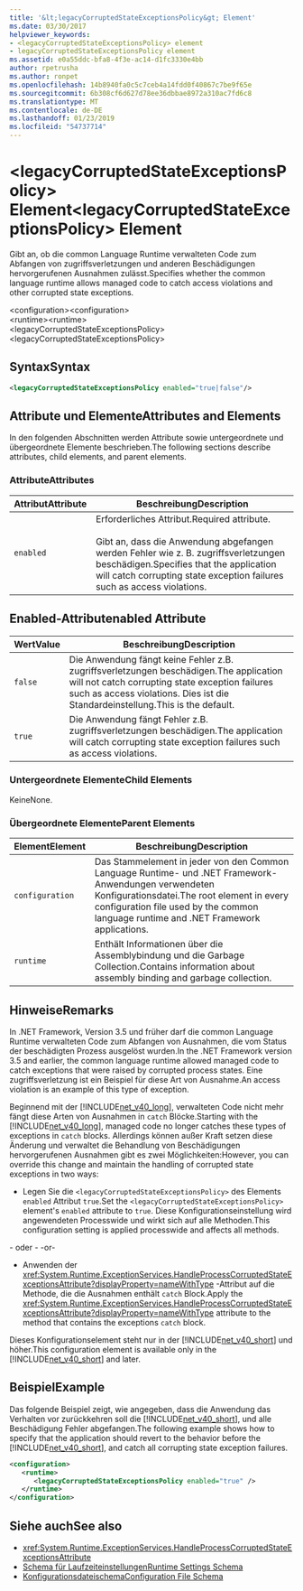```yaml
---
title: '&lt;legacyCorruptedStateExceptionsPolicy&gt; Element'
ms.date: 03/30/2017
helpviewer_keywords:
- <legacyCorruptedStateExceptionsPolicy> element
- legacyCorruptedStateExceptionsPolicy element
ms.assetid: e0a55ddc-bfa8-4f3e-ac14-d1fc3330e4bb
author: rpetrusha
ms.author: ronpet
ms.openlocfilehash: 14b8940fa0c5c7ceb4a14fdd0f40867c7be9f65e
ms.sourcegitcommit: 6b308cf6d627d78ee36dbbae8972a310ac7fd6c8
ms.translationtype: MT
ms.contentlocale: de-DE
ms.lasthandoff: 01/23/2019
ms.locfileid: "54737714"
---
```

# <a name="ltlegacycorruptedstateexceptionspolicygt-element"></a><span data-ttu-id="7cb77-102">&lt;legacyCorruptedStateExceptionsPolicy&gt; Element</span><span class="sxs-lookup"><span data-stu-id="7cb77-102">&lt;legacyCorruptedStateExceptionsPolicy&gt; Element</span></span>
<span data-ttu-id="7cb77-103">Gibt an, ob die common Language Runtime verwalteten Code zum Abfangen von zugriffsverletzungen und anderen Beschädigungen hervorgerufenen Ausnahmen zulässt.</span><span class="sxs-lookup"><span data-stu-id="7cb77-103">Specifies whether the common language runtime allows managed code to catch access violations and other corrupted state exceptions.</span></span>  
  
 <span data-ttu-id="7cb77-104">\<configuration></span><span class="sxs-lookup"><span data-stu-id="7cb77-104">\<configuration></span></span>  
<span data-ttu-id="7cb77-105">\<runtime></span><span class="sxs-lookup"><span data-stu-id="7cb77-105">\<runtime></span></span>  
<span data-ttu-id="7cb77-106">\<legacyCorruptedStateExceptionsPolicy></span><span class="sxs-lookup"><span data-stu-id="7cb77-106">\<legacyCorruptedStateExceptionsPolicy></span></span>  
  
## <a name="syntax"></a><span data-ttu-id="7cb77-107">Syntax</span><span class="sxs-lookup"><span data-stu-id="7cb77-107">Syntax</span></span>  
  
```xml  
<legacyCorruptedStateExceptionsPolicy enabled="true|false"/>  
```  
  
## <a name="attributes-and-elements"></a><span data-ttu-id="7cb77-108">Attribute und Elemente</span><span class="sxs-lookup"><span data-stu-id="7cb77-108">Attributes and Elements</span></span>  
 <span data-ttu-id="7cb77-109">In den folgenden Abschnitten werden Attribute sowie untergeordnete und übergeordnete Elemente beschrieben.</span><span class="sxs-lookup"><span data-stu-id="7cb77-109">The following sections describe attributes, child elements, and parent elements.</span></span>  
  
### <a name="attributes"></a><span data-ttu-id="7cb77-110">Attribute</span><span class="sxs-lookup"><span data-stu-id="7cb77-110">Attributes</span></span>  
  
|<span data-ttu-id="7cb77-111">Attribut</span><span class="sxs-lookup"><span data-stu-id="7cb77-111">Attribute</span></span>|<span data-ttu-id="7cb77-112">Beschreibung</span><span class="sxs-lookup"><span data-stu-id="7cb77-112">Description</span></span>|  
|---------------|-----------------|  
|`enabled`|<span data-ttu-id="7cb77-113">Erforderliches Attribut.</span><span class="sxs-lookup"><span data-stu-id="7cb77-113">Required attribute.</span></span><br /><br /> <span data-ttu-id="7cb77-114">Gibt an, dass die Anwendung abgefangen werden Fehler wie z. B. zugriffsverletzungen beschädigen.</span><span class="sxs-lookup"><span data-stu-id="7cb77-114">Specifies that the application will catch corrupting state exception failures such as access violations.</span></span>|  
  
## <a name="enabled-attribute"></a><span data-ttu-id="7cb77-115">Enabled-Attribut</span><span class="sxs-lookup"><span data-stu-id="7cb77-115">enabled Attribute</span></span>  
  
|<span data-ttu-id="7cb77-116">Wert</span><span class="sxs-lookup"><span data-stu-id="7cb77-116">Value</span></span>|<span data-ttu-id="7cb77-117">Beschreibung</span><span class="sxs-lookup"><span data-stu-id="7cb77-117">Description</span></span>|  
|-----------|-----------------|  
|`false`|<span data-ttu-id="7cb77-118">Die Anwendung fängt keine Fehler z.B. zugriffsverletzungen beschädigen.</span><span class="sxs-lookup"><span data-stu-id="7cb77-118">The application will not catch corrupting state exception failures such as access violations.</span></span> <span data-ttu-id="7cb77-119">Dies ist die Standardeinstellung.</span><span class="sxs-lookup"><span data-stu-id="7cb77-119">This is the default.</span></span>|  
|`true`|<span data-ttu-id="7cb77-120">Die Anwendung fängt Fehler z.B. zugriffsverletzungen beschädigen.</span><span class="sxs-lookup"><span data-stu-id="7cb77-120">The application will catch corrupting state exception failures such as access violations.</span></span>|  
  
### <a name="child-elements"></a><span data-ttu-id="7cb77-121">Untergeordnete Elemente</span><span class="sxs-lookup"><span data-stu-id="7cb77-121">Child Elements</span></span>  
 <span data-ttu-id="7cb77-122">Keine</span><span class="sxs-lookup"><span data-stu-id="7cb77-122">None.</span></span>  
  
### <a name="parent-elements"></a><span data-ttu-id="7cb77-123">Übergeordnete Elemente</span><span class="sxs-lookup"><span data-stu-id="7cb77-123">Parent Elements</span></span>  
  
|<span data-ttu-id="7cb77-124">Element</span><span class="sxs-lookup"><span data-stu-id="7cb77-124">Element</span></span>|<span data-ttu-id="7cb77-125">Beschreibung</span><span class="sxs-lookup"><span data-stu-id="7cb77-125">Description</span></span>|  
|-------------|-----------------|  
|`configuration`|<span data-ttu-id="7cb77-126">Das Stammelement in jeder von den Common Language Runtime- und .NET Framework-Anwendungen verwendeten Konfigurationsdatei.</span><span class="sxs-lookup"><span data-stu-id="7cb77-126">The root element in every configuration file used by the common language runtime and .NET Framework applications.</span></span>|  
|`runtime`|<span data-ttu-id="7cb77-127">Enthält Informationen über die Assemblybindung und die Garbage Collection.</span><span class="sxs-lookup"><span data-stu-id="7cb77-127">Contains information about assembly binding and garbage collection.</span></span>|  
  
## <a name="remarks"></a><span data-ttu-id="7cb77-128">Hinweise</span><span class="sxs-lookup"><span data-stu-id="7cb77-128">Remarks</span></span>  
 <span data-ttu-id="7cb77-129">In .NET Framework, Version 3.5 und früher darf die common Language Runtime verwalteten Code zum Abfangen von Ausnahmen, die vom Status der beschädigten Prozess ausgelöst wurden.</span><span class="sxs-lookup"><span data-stu-id="7cb77-129">In the .NET Framework version 3.5 and earlier, the common language runtime allowed managed code to catch exceptions that were raised by corrupted process states.</span></span> <span data-ttu-id="7cb77-130">Eine zugriffsverletzung ist ein Beispiel für diese Art von Ausnahme.</span><span class="sxs-lookup"><span data-stu-id="7cb77-130">An access violation is an example of this type of exception.</span></span>  
  
 <span data-ttu-id="7cb77-131">Beginnend mit der [!INCLUDE[net_v40_long](../../../../../includes/net-v40-long-md.md)], verwalteten Code nicht mehr fängt diese Arten von Ausnahmen in `catch` Blöcke.</span><span class="sxs-lookup"><span data-stu-id="7cb77-131">Starting with the [!INCLUDE[net_v40_long](../../../../../includes/net-v40-long-md.md)], managed code no longer catches these types of exceptions in `catch` blocks.</span></span> <span data-ttu-id="7cb77-132">Allerdings können außer Kraft setzen diese Änderung und verwaltet die Behandlung von Beschädigungen hervorgerufenen Ausnahmen gibt es zwei Möglichkeiten:</span><span class="sxs-lookup"><span data-stu-id="7cb77-132">However, you can override this change and maintain the handling of corrupted state exceptions in two ways:</span></span>  
  
-   <span data-ttu-id="7cb77-133">Legen Sie die `<legacyCorruptedStateExceptionsPolicy>` des Elements `enabled` Attribut `true`.</span><span class="sxs-lookup"><span data-stu-id="7cb77-133">Set the `<legacyCorruptedStateExceptionsPolicy>` element's `enabled` attribute to `true`.</span></span> <span data-ttu-id="7cb77-134">Diese Konfigurationseinstellung wird angewendeten Processwide und wirkt sich auf alle Methoden.</span><span class="sxs-lookup"><span data-stu-id="7cb77-134">This configuration setting is applied processwide and affects all methods.</span></span>  
  
 <span data-ttu-id="7cb77-135">- oder - </span><span class="sxs-lookup"><span data-stu-id="7cb77-135">-or-</span></span>  
  
-   <span data-ttu-id="7cb77-136">Anwenden der <xref:System.Runtime.ExceptionServices.HandleProcessCorruptedStateExceptionsAttribute?displayProperty=nameWithType> -Attribut auf die Methode, die die Ausnahmen enthält `catch` Block.</span><span class="sxs-lookup"><span data-stu-id="7cb77-136">Apply the <xref:System.Runtime.ExceptionServices.HandleProcessCorruptedStateExceptionsAttribute?displayProperty=nameWithType> attribute to the method that contains the exceptions `catch` block.</span></span>  
  
 <span data-ttu-id="7cb77-137">Dieses Konfigurationselement steht nur in der [!INCLUDE[net_v40_short](../../../../../includes/net-v40-short-md.md)] und höher.</span><span class="sxs-lookup"><span data-stu-id="7cb77-137">This configuration element is available only in the [!INCLUDE[net_v40_short](../../../../../includes/net-v40-short-md.md)] and later.</span></span>  
  
## <a name="example"></a><span data-ttu-id="7cb77-138">Beispiel</span><span class="sxs-lookup"><span data-stu-id="7cb77-138">Example</span></span>  
 <span data-ttu-id="7cb77-139">Das folgende Beispiel zeigt, wie angegeben, dass die Anwendung das Verhalten vor zurückkehren soll die [!INCLUDE[net_v40_short](../../../../../includes/net-v40-short-md.md)], und alle Beschädigung Fehler abgefangen.</span><span class="sxs-lookup"><span data-stu-id="7cb77-139">The following example shows how to specify that the application should revert to the behavior before the [!INCLUDE[net_v40_short](../../../../../includes/net-v40-short-md.md)], and catch all corrupting state exception failures.</span></span>  
  
```xml  
<configuration>  
   <runtime>  
      <legacyCorruptedStateExceptionsPolicy enabled="true" />  
   </runtime>  
</configuration>  
```  
  
## <a name="see-also"></a><span data-ttu-id="7cb77-140">Siehe auch</span><span class="sxs-lookup"><span data-stu-id="7cb77-140">See also</span></span>
- <xref:System.Runtime.ExceptionServices.HandleProcessCorruptedStateExceptionsAttribute>
- [<span data-ttu-id="7cb77-141">Schema für Laufzeiteinstellungen</span><span class="sxs-lookup"><span data-stu-id="7cb77-141">Runtime Settings Schema</span></span>](../../../../../docs/framework/configure-apps/file-schema/runtime/index.md)
- [<span data-ttu-id="7cb77-142">Konfigurationsdateischema</span><span class="sxs-lookup"><span data-stu-id="7cb77-142">Configuration File Schema</span></span>](../../../../../docs/framework/configure-apps/file-schema/index.md)

